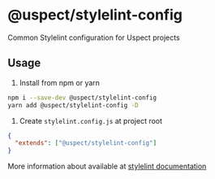 # @uspect/stylelint-config

Common Stylelint configuration for Uspect projects

## Usage

1. Install from npm or yarn

```bash
npm i --save-dev @uspect/stylelint-config
yarn add @uspect/stylelint-config -D
```

1. Create `stylelint.config.js` at project root

```json
{
  "extends": ["@uspect/stylelint-config"]
}
```

More information about available at
[stylelint documentation](https://github.com/stylelint/stylelint/blob/main/docs/user-guide/configure.md)